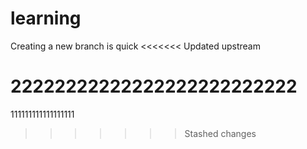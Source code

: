 # learning
Creating a new branch is quick
<<<<<<< Updated upstream

22222222222222222222222222
=======
111111111111111111
>>>>>>> Stashed changes
